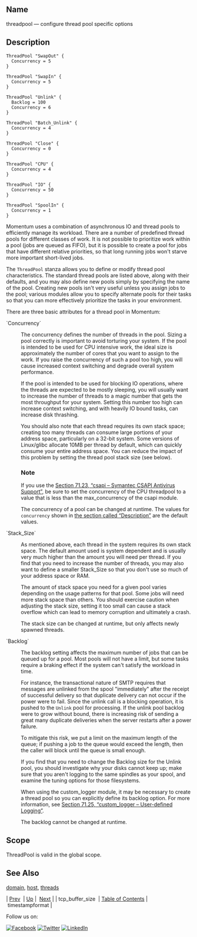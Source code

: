 <a name="conf.ref.threadpool"></a>
## Name

threadpool — configure thread pool specific options

<a name="conf.ref.threadpool.description"></a>
## Description

```
ThreadPool "SwapOut" {
  Concurrency = 5
}

ThreadPool "SwapIn" {
  Concurrency = 5
}

ThreadPool "Unlink" {
  Backlog = 100
  Concurrency = 6
}

ThreadPool "Batch_Unlink" {
  Concurrency = 4
}

ThreadPool "Close" {
  Concurrency = 0
}

ThreadPool "CPU" {
  Concurrency = 4
}

ThreadPool "IO" {
  Concurrency = 50
}

ThreadPool "SpoolIn" {
  Concurrency = 1
}
```

Momentum uses a combination of asynchronous IO and thread pools to efficiently manage its workload. There are a number of predefined thread pools for different classes of work. It is not possible to prioritize work within a pool (jobs are queued as FIFO), but it is possible to create a pool for jobs that have different relative priorities, so that long running jobs won't starve more important short-lived jobs.

The `ThreadPool` stanza allows you to define or modify thread pool characteristics. The standard thread pools are listed above, along with their defaults, and you may also define new pools simply by specifying the name of the pool. Creating new pools isn't very useful unless you assign jobs to the pool; various modules allow you to specify alternate pools for their tasks so that you can more effectively prioritize the tasks in your environment.

There are three basic attributes for a thread pool in Momentum:

<dl class="variablelist">

<dt>`Concurrency`</dt>

<dd>

The concurrency defines the number of threads in the pool. Sizing a pool correctly is important to avoid torturing your system. If the pool is intended to be used for CPU intensive work, the ideal size is approximately the number of cores that you want to assign to the work. If you raise the concurrency of such a pool too high, you will cause increased context switching and degrade overall system performance.

If the pool is intended to be used for blocking IO operations, where the threads are expected to be mostly sleeping, you will usually want to increase the number of threads to a magic number that gets the most throughput for your system. Setting this number too high can increase context switching, and with heavily IO bound tasks, can increase disk thrashing.

You should also note that each thread requires its own stack space; creating too many threads can consume large portions of your address space, particularly on a 32-bit system. Some versions of Linux/glibc allocate 10MB per thread by default, which can quickly consume your entire address space. You can reduce the impact of this problem by setting the thread pool stack size (see below).

### Note

If you use the [Section 71.23, “csapi – Symantec CSAPI Antivirus Support”](modules.csapi.php "71.23. csapi – Symantec CSAPI Antivirus Support"), be sure to set the concurrency of the CPU threadpool to a value that is less than the max_concurrency of the csapi module.

The concurrency of a pool can be changed at runtime. The values for `concurrency` shown in [the section called “Description”](conf.ref.threadpool.php#conf.ref.threadpool.description "Description") are the default values.

</dd>

<dt>`Stack_Size`</dt>

<dd>

As mentioned above, each thread in the system requires its own stack space. The default amount used is system dependent and is usually very much higher than the amount you will need per thread. If you find that you need to increase the number of threads, you may also want to define a smaller Stack_Size so that you don't use so much of your address space or RAM.

The amount of stack space you need for a given pool varies depending on the usage patterns for that pool. Some jobs will need more stack space than others. You should exercise caution when adjusting the stack size, setting it too small can cause a stack overflow which can lead to memory corruption and ultimately a crash.

The stack size can be changed at runtime, but only affects newly spawned threads.

</dd>

<dt>`Backlog`</dt>

<dd>

The backlog setting affects the maximum number of jobs that can be queued up for a pool. Most pools will not have a limit, but some tasks require a braking effect if the system can't satisfy the workload in time.

For instance, the transactional nature of SMTP requires that messages are unlinked from the spool "immediately" after the receipt of successful delivery so that duplicate delivery can not occur if the power were to fail. Since the unlink call is a blocking operation, it is pushed to the `Unlink` pool for processing. If the unlink pool backlog were to grow without bound, there is increasing risk of sending a great many duplicate deliveries when the server restarts after a power failure.

To mitigate this risk, we put a limit on the maximum length of the queue; if pushing a job to the queue would exceed the length, then the caller will block until the queue is small enough.

If you find that you need to change the Backlog size for the Unlink pool, you should investigate why your disks cannot keep up; make sure that you aren't logging to the same spindles as your spool, and examine the tuning options for those filesystems.

When using the custom_logger module, it may be necessary to create a thread pool so you can explicitly define its backlog option. For more information, see [Section 71.25, “custom_logger – User-defined Logging”](modules.custom_logger.php "71.25. custom_logger – User-defined Logging").

The backlog cannot be changed at runtime.

</dd>

</dl>

<a name="idp26864768"></a>
## Scope

ThreadPool is valid in the global scope.

<a name="idp26866592"></a>
## See Also

[domain](conf.ref.domain.php "domain"), [host](conf.ref.host.php "host"), [threads](console_commands.threads.php "threads")

| [Prev](conf.ref.tcp_buffer_size.php)  | [Up](config.options.ref.php) |  [Next](conf.ref.timestampformat.php) |
| tcp_buffer_size  | [Table of Contents](index.php) |  timestampformat |

Follow us on:

[![Facebook](https://support.messagesystems.com/images/icon-facebook.png)](http://www.facebook.com/messagesystems) [![Twitter](https://support.messagesystems.com/images/icon-twitter.png)](http://twitter.com/#!/MessageSystems) [![LinkedIn](https://support.messagesystems.com/images/icon-linkedin.png)](http://www.linkedin.com/company/message-systems)